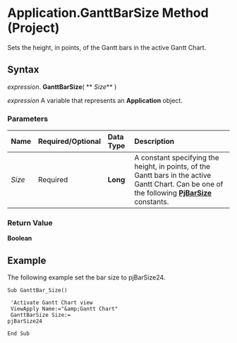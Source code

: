 
# Application.GanttBarSize Method (Project)

Sets the height, in points, of the Gantt bars in the active Gantt Chart.


## Syntax

 _expression_. **GanttBarSize**( ** _Size_** )

 _expression_ A variable that represents an **Application** object.


### Parameters



|**Name**|**Required/Optional**|**Data Type**|**Description**|
|:-----|:-----|:-----|:-----|
| _Size_|Required|**Long**|A constant specifying the height, in points, of the Gantt bars in the active Gantt Chart. Can be one of the following  **[PjBarSize](683c9505-2d2a-0239-d416-8918b587f70e.md)** constants.|

### Return Value

 **Boolean**


## Example

The following example set the bar size to pjBarSize24.


```
Sub GanttBar_Size() 
 
 'Activate Gantt Chart view 
 ViewApply Name:="&amp;Gantt Chart" 
 GanttBarSize Size:= 
pjBarSize24
```


```
End Sub
```


